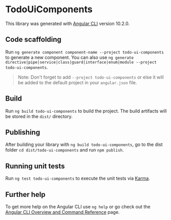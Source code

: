 # TodoUiComponents

This library was generated with [Angular CLI](https://github.com/angular/angular-cli) version 10.2.0.

## Code scaffolding

Run `ng generate component component-name --project todo-ui-components` to generate a new component. You can also use `ng generate directive|pipe|service|class|guard|interface|enum|module --project todo-ui-components`.
> Note: Don't forget to add `--project todo-ui-components` or else it will be added to the default project in your `angular.json` file. 

## Build

Run `ng build todo-ui-components` to build the project. The build artifacts will be stored in the `dist/` directory.

## Publishing

After building your library with `ng build todo-ui-components`, go to the dist folder `cd dist/todo-ui-components` and run `npm publish`.

## Running unit tests

Run `ng test todo-ui-components` to execute the unit tests via [Karma](https://karma-runner.github.io).

## Further help

To get more help on the Angular CLI use `ng help` or go check out the [Angular CLI Overview and Command Reference](https://angular.io/cli) page.
